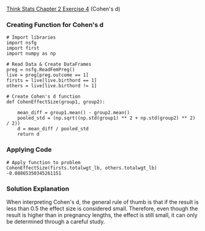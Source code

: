[Think Stats Chapter 2 Exercise 4](http://greenteapress.com/thinkstats2/html/thinkstats2003.html#toc24) (Cohen's d)

### Creating Function for Cohen's d
```
# Import libraries
import nsfg
import first
import numpy as np

# Read Data & Create DataFrames
preg = nsfg.ReadFemPreg()
live = preg[preg.outcome == 1]
firsts = live[live.birthord == 1]
others = live[live.birthord != 1]

# Create Cohen's d function
def CohenEffectSize(group1, group2):

    mean_diff = group1.mean() - group2.mean()
    pooled_std = (np.sqrt((np.std(group1) ** 2 + np.std(group2) ** 2) / 2))
    d = mean_diff / pooled_std
    return d
```
### Applying Code 

```
# Apply function to problem
CohenEffectSize(firsts.totalwgt_lb, others.totalwgt_lb)
-0.08865350345261151
```

### Solution Explanation

When interpreting Cohen's d, the general rule of thumb is that if the result is less than 0.5 the effect size 
is considered small. Therefore, even though the result is higher than in pregnancy lengths, the effect is still small, 
it can only be determined through a careful study.
